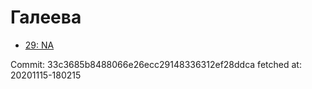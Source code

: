 # Галеева
- [29: NA](29.md)

Commit: 33c3685b8488066e26ecc29148336312ef28ddca
 fetched at: 20201115-180215
